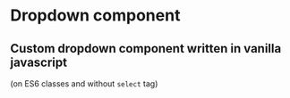 # Dropdown component

## Custom dropdown component written in vanilla javascript  
(on ES6 classes and without `select` tag)
